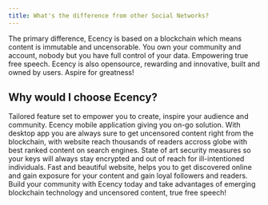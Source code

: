 ```yaml
---
title: What's the difference from other Social Networks?
---
```


The primary difference, Ecency is based on a blockchain which means content is immutable and uncensorable. You own your community and account, nobody but you have full control of your data. Empowering true free speech. Ecency is also opensource, rewarding and innovative, built and owned by users. Aspire for greatness!

## Why would I choose Ecency?

Tailored feature set to empower you to create, inspire your audience and community. Ecency mobile application giving you on-go solution. With desktop app you are always sure to get uncensored content right from the blockchain, with website reach thousands of readers accross globe with best ranked content on search engines. State of art security measures so your keys will always stay encrypted and out of reach for ill-intentioned individuals. Fast and beautiful website, helps you to get discovered online and gain exposure for your content and gain loyal followers and readers. Build your community with Ecency today and take advantages of emerging blockchain technology and uncensored content, true free speech!
